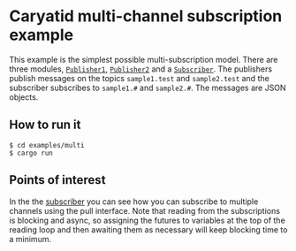 # Caryatid multi-channel subscription example

This example is the simplest possible multi-subscription model. There are three
modules, [`Publisher1`](src/publisher1.rs), [`Publisher2`](src/publisher2.rs)
and a [`Subscriber`](src/subscriber.rs). The publishers publish messages on
the topics `sample1.test` and `sample2.test` and the subscriber subscribes
to `sample1.#` and `sample2.#`. The messages are JSON objects.

## How to run it

```shell
$ cd examples/multi
$ cargo run
```

## Points of interest

In the the [subscriber](src/subscriber.rs) you can see how you can subscribe to
multiple channels using the pull interface. Note that reading from the
subscriptions is blocking and async, so assigning the futures to variables at
the top of the reading loop and then awaiting them as necessary will keep
blocking time to a minimum.
